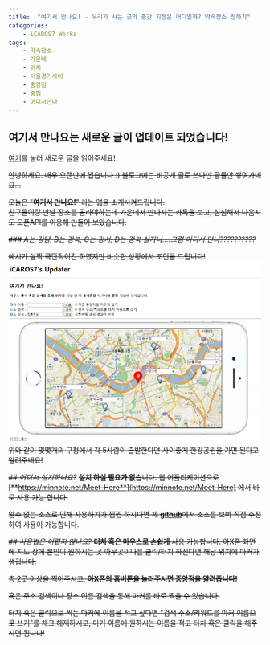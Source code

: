 ```yaml
---
title:  "여기서 만나요! - 우리가 사는 곳의 중간 지점은 어디일까? 약속장소 정하기"
categories:
    - iCAROS7 Works
tags:
    - 약속장소
    - 가운데
    - 위치
    - 서울경기사이
    - 중앙점
    - 중점
    - 어디서만나
---
```

## 여기서 만나요는 새로운 글이 업데이트 되었습니다!
[여기](https://minnote.net/icaros7%20works/Meet-Here-v2/)를 눌러 새로운 글을 읽어주세요!


~~안녕하세요.
매우 오랜만에 뵙습니다 :)
블로그에는 비공개 글로 쓰다만 글들만 쌓여가네요...~~   

~~오늘은 "**여기서 만나요!**" 라는 앱을 소개시켜드립니다.  
친구들이랑 만날 장소를 골라야하는데 가운데서 만나자는 카톡을 보고, 심심해서 다음지도 오픈API를 이용해 만들어 보았습니다.~~

~~### *A는 강남, B는 강북, C는 강서, D는 강북 살자나....그럼 어디서 만나??????????*~~

~~예시가 살짝 극단적이긴 하였지만 비슷한 상황에서 조언을 드립니다!   
![](/assets/2018-12-14-Meet-Here/1.png)  
위와 같이 몇몇개의 구청에서 각 5사람이 출발한다면 사이좋게 한강공원을 가면 된다고 알려주네요!~~

~~## *어디서 설치하나요?*~~
~~**설치 하실 필요가 없**습니다. 웹 어플리케이션으로 [**https://minnote.net/Meet-Here**](https://minnote.net/Meet-Here) 에서 바로 사용 가능 합니다.~~

~~알수 없는 소스로 인해 사용하기가 찝찝 하시다면 제 [**github**](https://github.com/icaros7/Meet-Here)에서 소스를 보며 직접 수정하여 사용이 가능합니다.~~


~~## *사용법은 어렵지 않나요?*
**터치 혹은 마우스로 손쉽게** 사용 가능합니다. 아X폰 화면에 지도 상에 본인이 원하시는 곳 아무곳이나를 클릭/터치 하신다면 해당 위치에 마커가 생깁니다.~~

~~총 2곳 이상을 찍어주시고, **아X폰의 홈버튼을 눌러주시면 중앙점을 알려줍니다!**~~

~~혹은 주소 검색이나 장소 이름 검색을 통해 마커를 바로 찍을 수 있습니다.~~

~~터치 혹은 클릭으로 찍는 마커에 이름을 적고 싶다면 "검색 주소/키워드를 마커 이름으로 쓰기"를 체크 해제하시고, 마커 이름에 원하시는 이름을 적고 터치 혹은 클릭을 해주시면 됩니다!~~